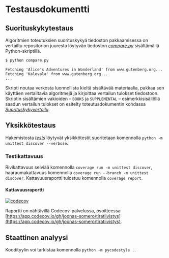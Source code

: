 # Testausdokumentti

## Suorituskykytestaus

Algoritmien toteutuksien suorituskykyä tiedoston pakkaamisessa on vertailtu repositorion juuresta löytyvän tiedoston [_compare.py_](../compare.py) sisältämällä Python-skriptillä.

```bash
$ python compare.py
```

```text
Fetching 'Alice's Adventures in Wonderland' from www.gutenberg.org...
Fetching 'Kalevala' from www.gutenberg.org...
...
```

Skripti noutaa verkosta luonnollista kieltä sisältävää materiaalia, pakkaa sen käyttäen vertailtavia algoritmejä ja kirjoittaa vertailun tulokset tiedostoon. Skriptin sisältämien vakioiden &ndash; `BOOKS` ja `SUPPLEMENTAL` &ndash; esimerkkisisällöllä saadun vertailun tulokset on esitelty toteutusdokumentin kohdassa [_Suorituskykyvertailu_](toteutusdokumentti.md#suorituskykyvertailu).


## Yksikkötestaus

Hakemistosta [_tests_](../tests/) löytyvät yksikkötestit suoritetaan komennolla `python -m unittest discover --verbose`.


### Testikattavuus

Rivikattavuus selviää komennolla `coverage run -m unittest discover`, haaraumakattavuus komennolla `coverage run --branch -m unittest discover`. Kattavuusraportti tulostuu komennolla `coverage report`.


#### Kattavuusraportti

[![codecov](https://codecov.io/gh/joonas-somero/tiratiivistys/graph/badge.svg?token=ES3YTXJVHD)](https://codecov.io/gh/joonas-somero/tiratiivistys)

Raportti on nähtävillä Codecov-palvelussa, osoitteessa [https://app.codecov.io/gh/joonas-somero/tiratiivistys](https://app.codecov.io/gh/joonas-somero/tiratiivistys).


## Staattinen analyysi

Koodityylin voi tarkistaa komennolla `python -m pycodestyle .`.
